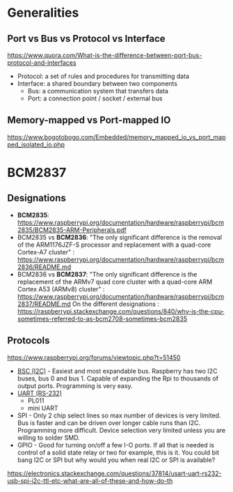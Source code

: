 # Generalities
## Port vs Bus vs Protocol vs Interface
https://www.quora.com/What-is-the-difference-between-port-bus-protocol-and-interfaces
* Protocol: a set of rules and procedures for transmitting data
* Interface: a shared boundary between two components
  * Bus: a communication system that transfers data
  * Port: a connection point / socket / external bus
## Memory-mapped vs Port-mapped IO
https://www.bogotobogo.com/Embedded/memory_mapped_io_vs_port_mapped_isolated_io.php
# BCM2837
## Designations
* **BCM2835**: https://www.raspberrypi.org/documentation/hardware/raspberrypi/bcm2835/BCM2835-ARM-Peripherals.pdf
* BCM2835 vs **BCM2836**: "The only significant difference is the removal of the ARM1176JZF-S processor and replacement with a quad-core Cortex-A7 cluster" : https://www.raspberrypi.org/documentation/hardware/raspberrypi/bcm2836/README.md 
* BCM2836 vs **BCM2837**: "The only significant difference is the replacement of the ARMv7 quad core cluster with a quad-core ARM Cortex A53 (ARMv8) cluster" : https://www.raspberrypi.org/documentation/hardware/raspberrypi/bcm2837/README.md
On the different designations : https://raspberrypi.stackexchange.com/questions/840/why-is-the-cpu-sometimes-referred-to-as-bcm2708-sometimes-bcm2835
## Protocols
https://www.raspberrypi.org/forums/viewtopic.php?t=51450
* [BSC (I2C)](https://alanbarr.github.io/RaspberryPi-GPIO/i2c.html) - Easiest and most expandable bus. Raspberry has two I2C buses, bus 0 and bus 1. Capable of expanding the Rpi to thousands of output ports. Programming is very easy.
* [UART (RS-232)](https://www.raspberrypi.org/documentation/configuration/uart.md)
  * PL011
  * mini UART
* SPI - Only 2 chip select lines so max number of devices is very limited. Bus is faster and can be driven over longer cable runs than I2C. Programming more difficult. Device selection very limited unless you are willing to solder SMD.
* GPIO - Good for turning on/off a few I-O ports. If all that is needed is control of a solid state relay or two for example, this is it. You could bit bang I2C or SPI but why would you when real I2C or SPI is available?

https://electronics.stackexchange.com/questions/37814/usart-uart-rs232-usb-spi-i2c-ttl-etc-what-are-all-of-these-and-how-do-th
